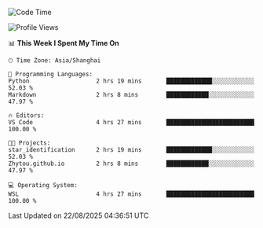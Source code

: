 <!--START_SECTION:waka-->
![Code Time](http://img.shields.io/badge/Code%20Time-3%2C080%20hrs%2025%20mins-blue)

![Profile Views](http://img.shields.io/badge/Profile%20Views-0-blue)

📊 **This Week I Spent My Time On** 

```text
🕑︎ Time Zone: Asia/Shanghai

💬 Programming Languages: 
Python                   2 hrs 19 mins       █████████████░░░░░░░░░░░░   52.03 % 
Markdown                 2 hrs 8 mins        ████████████░░░░░░░░░░░░░   47.97 % 

🔥 Editors: 
VS Code                  4 hrs 27 mins       █████████████████████████   100.00 % 

🐱‍💻 Projects: 
star_identification      2 hrs 19 mins       █████████████░░░░░░░░░░░░   52.03 % 
Zhytou.github.io         2 hrs 8 mins        ████████████░░░░░░░░░░░░░   47.97 % 

💻 Operating System: 
WSL                      4 hrs 27 mins       █████████████████████████   100.00 % 
```


 Last Updated on 22/08/2025 04:36:51 UTC
<!--END_SECTION:waka-->